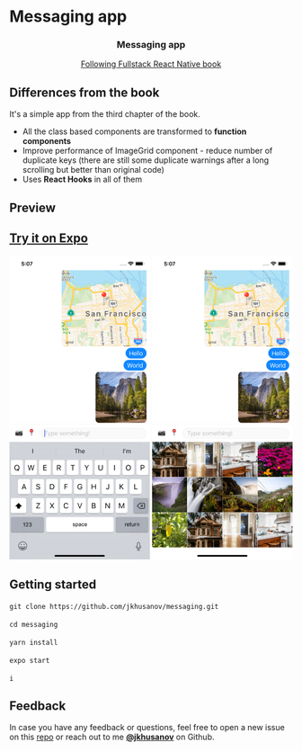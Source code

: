 # Messaging app

<!-- <p align="center">
  <a href="https://www.fullstackreact.com/react-native/">
    <img alt="Messaging" src="assets/icon.png" width="250">
  </a>
</p> -->

<h3 align="center">
  Messaging app
</h3>
  
  <a href="https://www.fullstackreact.com/react-native/">
    <p align="center">
      Following Fullstack React Native book
    </p>
  </a>

## Differences from the book

It's a simple app from the third chapter of the book.

- All the class based components are transformed to **function components**
- Improve performance of ImageGrid component - reduce number of duplicate keys (there are still some duplicate warnings after a long scrolling but better than original code)
- Uses **React Hooks** in all of them

## Preview

## [Try it on Expo](https://exp.host/@jkhusanov/messaging)

<img width="250" src="./screenshots/1.png">
<img width="250" src="./screenshots/2.png">

## Getting started

```
git clone https://github.com/jkhusanov/messaging.git

cd messaging

yarn install

expo start

i
```

## Feedback

In case you have any feedback or questions, feel free to open a new issue on this [repo](https://github.com/jkhusanov/messaging) or reach out to me [**@jkhusanov**](https://github.com/jkhusanov) on Github.
